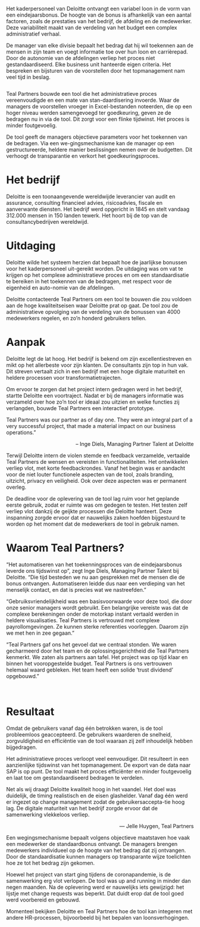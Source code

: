 <!-- title: Deloitte -->
<!-- author: Britt Marien -->
<!-- hide: True -->
<!-- date: 2021-01-28 -->

Het kaderpersoneel van Deloitte ontvangt een variabel loon in de vorm van een eindejaarsbonus. De hoogte van de bonus is afhankelijk van een aantal factoren, zoals de prestaties van het bedrijf, de afdeling en de medewerker. Deze variabiliteit maakt van de verdeling van het budget een complex administratief verhaal. 

De manager van elke divisie bepaalt het bedrag dat hij wil toekennen aan de mensen in zijn team en voegt informatie toe over hun loon en carrièrepad. Door de autonomie van de afdelingen verliep het proces niet gestandaardiseerd. Elke business unit hanteerde eigen criteria. Het bespreken en bijsturen van de voorstellen door het topmanagement nam veel tijd in beslag. 

<p class="page__image--wide">
        <img src="/assets/img/blogimages/header_bonustool_Deloitte_TealPartners_resize2.jpg" alt="">
  </p>

Teal Partners bouwde een tool die het administratieve proces vereenvoudigde en een mate van stan-daardisering invoerde. Waar de managers de voorstellen vroeger in Excel-bestanden noteerden, die op een hoger niveau werden samengevoegd ter goedkeuring, geven ze de bedragen nu in via de tool. Dit zorgt voor een flinke tijdwinst. Het proces is minder foutgevoelig. 

De tool geeft de managers objectieve parameters voor het toekennen van de bedragen. Via een we-gingsmechanisme kan de manager op een gestructureerde, heldere manier beslissingen nemen over de budgetten. Dit verhoogt de transparantie en verkort het goedkeuringsproces. 


# Het bedrijf

Deloitte is een toonaangevende wereldwijde leverancier van audit en assurance, consulting financieel advies, risicoadvies, fiscale en aanverwante diensten.  Het bedrijf werd opgericht in 1845 en stelt vandaag 312.000 mensen in 150 landen tewerk. Het hoort bij de top van de consultancybedrijven wereldwijd. 


# Uitdaging

Deloitte wilde het systeem herzien dat bepaalt hoe de jaarlijkse bonussen voor het kaderpersoneel uit-gereikt worden. De uitdaging was om vat te krijgen op het complexe administratieve proces en om een standaardisatie te bereiken in het toekennen van de bedragen, met respect voor de eigenheid en auto-nomie van de afdelingen. 

Deloitte contacteerde Teal Partners om een tool te bouwen die zou voldoen aan de hoge kwaliteitseisen waar Deloitte prat op gaat. De tool zou de administratieve opvolging van de verdeling van de bonussen van 4000 medewerkers regelen, en zo’n honderd gebruikers tellen. 


# Aanpak

Deloitte legt de lat hoog. Het bedrijf is bekend om zijn excellentiestreven en mikt op het allerbeste voor zijn klanten. De consultants zijn top in hun vak. Dit streven vertaalt zich in een bedrijf met een hoge digitale maturiteit en heldere processen voor transformatietrajecten. 

Om ervoor te zorgen dat het project intern gedragen werd in het bedrijf, startte Deloitte een voortraject. Nadat er bij de managers informatie was verzameld over hoe zo’n tool er ideaal zou uitzien en welke functies zij verlangden, bouwde Teal Partners een interactief prototype. 

<p class="blogpost__quote">
Teal Partners was our partner as of day one. They were an integral part of a very successful project, that made a material impact on our business operations.”
</p>
<p style="text-align: right;"> – Inge Diels, Managing Partner Talent at Deloitte </p>


Terwijl Deloitte intern de violen stemde en feedback verzamelde, vertaalde Teal Partners de wensen en vereisten in functionaliteiten. Het ontwikkelen verliep vlot, met korte feedbackrondes. Vanaf het begin was er aandacht voor de niet louter functionele aspecten van de tool, zoals branding, uitzicht, privacy en veiligheid. Ook over deze aspecten was er permanent overleg. 

De deadline voor de oplevering van de tool lag ruim voor het geplande eerste gebruik, zodat er ruimte was om gedegen te testen. Het testen zelf verliep vlot dankzij de geijkte processen die Deloitte hanteert. Deze inspanning zorgde ervoor dat er nauwelijks zaken hoefden bijgestuurd te worden op het moment dat de medewerkers de tool in gebruik namen. 


# Waarom Teal Partners? 

“Het automatiseren van het toekenningsproces van de eindejaarsbonus leverde ons tijdswinst op”, zegt Inge Diels, Managing Partner Talent bij Deloitte. “Die tijd besteden we nu aan gesprekken met de mensen die de bonus ontvangen. Automatiseren leidde dus naar een verdieping van het menselijk contact, en dat is precies wat we nastreefden.” 

“Gebruiksvriendelijkheid was een basisvoorwaarde voor deze tool, die door onze senior managers wordt gebruikt. Een belangrijke vereiste was dat de complexe berekeningen onder de motorkap instant vertaald werden in heldere visualisaties. Teal Partners is vertrouwd met complexe payrollomgevingen. Ze kunnen sterke referenties voorleggen. Daarom zijn we met hen in zee gegaan.” 

“Teal Partners gaf ons het gevoel dat we centraal stonden. We waren gecharmeerd door het team en de oplossingsgerichtheid die Teal Partners kenmerkt. We zaten als partners aan tafel. Het project was op tijd klaar en binnen het vooropgestelde budget. Teal Partners is ons vertrouwen helemaal waard gebleken. Het team heeft een solide ‘trust dividend’ opgebouwd.” 

 
# Resultaat

Omdat de gebruikers vanaf dag één betrokken waren, is de tool probleemloos geaccepteerd. De gebruikers waarderen de snelheid, zorgvuldigheid en efficiëntie van de tool waaraan zij zelf inhoudelijk hebben bijgedragen. 

Het administratieve proces verloopt veel eenvoudiger. Dit resulteert in een aanzienlijke tijdswinst van het topmanagement. De export van de data naar SAP is op punt. De tool maakt het proces efficiënter en minder foutgevoelig en laat toe om gestandaardiseerd bedragen te verdelen. 

<p class="blogpost__quote">
Net als wij draagt Deloitte kwaliteit hoog in het vaandel. Het doel was duidelijk, de timing realistisch en de eisen glashelder. Vanaf dag één werd er ingezet op change management zodat de gebruikersaccepta-tie hoog lag. De digitale maturiteit van het bedrijf zorgde ervoor dat de samenwerking vlekkeloos verliep.
</p>
<p style="text-align: right;"> — Jelle Huygen, Teal Partners </p>


Een wegingsmechanisme bepaalt volgens objectieve maatstaven hoe vaak een medewerker de standaardbonus ontvangt. De managers brengen medewerkers individueel op de hoogte van het bedrag dat zij ontvangen. Door de standaardisatie kunnen managers op transparante wijze toelichten hoe ze tot het bedrag zijn gekomen. 

Hoewel het project van start ging tijdens de coronapandemie, is de samenwerking erg vlot verlopen. De tool was up and running in minder dan negen maanden. Na de oplevering werd er nauwelijks iets gewijzigd: het lijstje met change requests was beperkt. Dat duidt erop dat de tool goed werd voorbereid en gebouwd. 

Momenteel bekijken Deloitte en Teal Partners hoe de tool kan integeren met andere HR-processen, bijvoorbeeld bij het bepalen van loonsverhogingen.
